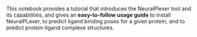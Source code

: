 This notebook provides a tutorial that introduces the NeuralPlexer tool and its capabilities, and gives an **easy-to-follow usage guide** to install NeuralPLexer, to predict ligand binding poses for a given protein, and to predict  protein-ligand complexe structures. 
